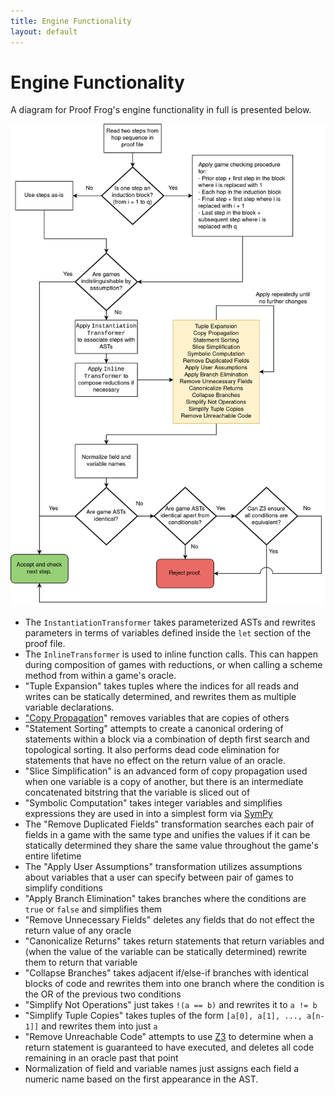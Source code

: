 ```yaml
---
title: Engine Functionality
layout: default
---
```


# Engine Functionality

A diagram for Proof Frog's engine functionality in full is presented below.

![ProofFrog Functionality Diagram](/assets/diagram.png)

- The `InstantiationTransformer` takes parameterized ASTs and rewrites parameters in terms of variables defined inside the `let` section of the proof file.
- The `InlineTransformer` is used to inline function calls. This can happen during composition of games with reductions, or when calling a scheme method from within a game's oracle.
- "Tuple Expansion" takes tuples where the indices for all reads and writes can be statically determined, and rewrites them as multiple variable declarations.
- ["Copy Propagation](https://en.wikipedia.org/wiki/Copy_propagation)" removes variables that are copies of others
- "Statement Sorting" attempts to create a canonical ordering of statements within a block via a combination of depth first search and topological sorting. It also performs dead code elimination for statements that have no effect on the return value of an oracle.
- "Slice Simplification" is an advanced form of copy propagation used when one variable is a copy of another, but there is an intermediate concatenated bitstring that the variable is sliced out of
- "Symbolic Computation" takes integer variables and simplifies expressions they are used in into a simplest form via [SymPy](https://www.sympy.org/en/index.html)
- The "Remove Duplicated Fields" transformation searches each pair of fields in a game with the same type and unifies the values if it can be statically determined they share the same value throughout the game's entire lifetime
- The "Apply User Assumptions" transformation utilizes assumptions about variables that a user can specify between pair of games to simplify conditions
- "Apply Branch Elimination" takes branches where the conditions are `true` or `false` and simplifies them
- "Remove Unnecessary Fields" deletes any fields that do not effect the return value of any oracle
- "Canonicalize Returns" takes return statements that return variables and (when the value of the variable can be statically determined) rewrite them to return that variable
- "Collapse Branches" takes adjacent if/else-if branches with identical blocks of code and rewrites them into one branch where the condition is the OR of the previous two conditions
- "Simplify Not Operations" just takes `!(a == b)` and rewrites it to `a != b`
- "Simplify Tuple Copies" takes tuples of the form `[a[0], a[1], ..., a[n-1]]` and rewrites them into just `a`
- "Remove Unreachable Code" attempts to use [Z3](https://github.com/Z3Prover/z3) to determine when a return statement is guaranteed to have executed, and deletes all code remaining in an oracle past that point
- Normalization of field and variable names just assigns each field a numeric name based on the first appearance in the AST.
